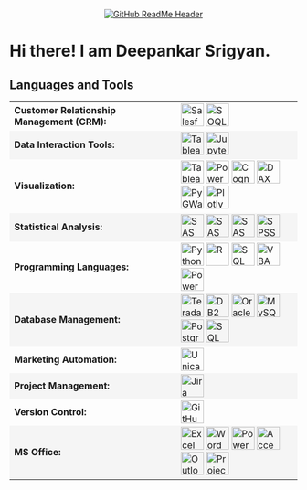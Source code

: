 <!-- Header Image -->
<p align="center">
  <a href="https://github.com/MarieLynneBlock/animated-banner_github">
    <img src="https://i.gifer.com/75ez.gif" alt="GitHub ReadMe Header">
  </a>
</p>

<!-- Introduction -->
# Hi there! I am Deepankar Srigyan.

<!-- Languages and Tools Section -->
## Languages and Tools

<table>
  <!-- Customer Relationship Management (CRM) -->
  <tr>
    <td style="font-weight: bold; padding-right: 10px; vertical-align: middle; border: none;">Customer Relationship Management (CRM):</td>
    <td>
      <img height="40" src="https://img.shields.io/badge/-Salesforce-00A1E0?style=flat&logo=salesforce&logoColor=FFFFFF" alt="Salesforce"/>
      <img height="40" src="https://img.shields.io/badge/-SOQL-00A1E0?style=flat&logo=salesforce&logoColor=FFFFFF" alt="SOQL"/>
    </td>
  </tr>

  <!-- Data Interaction Tools -->
  <tr style="background-color: #F5F5F5;">
    <td style="font-weight: bold; padding-right: 10px; vertical-align: middle; border: none;">Data Interaction Tools:</td>
    <td>
      <img height="40" src="https://img.shields.io/badge/-Tableau%20Prep-E97627?style=flat&logo=tableau&logoColor=FFFFFF" alt="Tableau Prep"/>
      <img height="40" src="https://img.shields.io/badge/-Jupyter-F37626?style=flat&logo=jupyter&logoColor=FFFFFF" alt="Jupyter"/>
    </td>
  </tr>

  <!-- Visualization -->
  <tr>
    <td style="font-weight: bold; padding-right: 10px; vertical-align: middle; border: none;">Visualization:</td>
    <td>
      <img height="40" src="https://img.shields.io/badge/-Tableau-E97627?style=flat&logo=tableau&logoColor=FFFFFF" alt="Tableau"/>
      <img height="40" src="https://img.shields.io/badge/-Power%20BI-F2C811?style=flat&logo=powerbi&logoColor=FFFFFF" alt="Power BI"/>
      <img height="40" src="https://img.shields.io/badge/-Cognos-0F1A44?style=flat&logo=ibm&logoColor=FFFFFF" alt="Cognos"/>
      <img height="40" src="https://img.shields.io/badge/-DAX-F2C811?style=flat&logo=powerbi&logoColor=FFFFFF" alt="DAX"/>
      <img height="40" src="https://img.shields.io/badge/-PyGWalker-00C4B4?style=flat&logo=python&logoColor=FFFFFF" alt="PyGWalker"/>
      <img height="40" src="https://img.shields.io/badge/-Plotly-3B4D7A?style=flat&logo=plotly&logoColor=FFFFFF" alt="Plotly"/>
    </td>
  </tr>

  <!-- Statistical Analysis -->
  <tr style="background-color: #F5F5F5;">
    <td style="font-weight: bold; padding-right: 10px; vertical-align: middle; border: none;">Statistical Analysis:</td>
    <td>
      <img height="40" src="https://img.shields.io/badge/-SAS-1E4F8A?style=flat&logo=sas&logoColor=FFFFFF" alt="SAS"/>
      <img height="40" src="https://img.shields.io/badge/-SAS%20DI-1E4F8A?style=flat&logo=sas&logoColor=FFFFFF" alt="SAS DI"/>
      <img height="40" src="https://img.shields.io/badge/-SAS%20EG-1E4F8A?style=flat&logo=sas&logoColor=FFFFFF" alt="SAS EG"/>
      <img height="40" src="https://img.shields.io/badge/-SPSS-003087?style=flat&logo=ibm&logoColor=FFFFFF" alt="SPSS"/>
    </td>
  </tr>

  <!-- Programming Languages -->
  <tr>
    <td style="font-weight: bold; padding-right: 10px; vertical-align: middle; border: none;">Programming Languages:</td>
    <td>
      <img height="40" src="https://img.shields.io/badge/-Python-3776AB?style=flat&logo=python&logoColor=FFD43B" alt="Python"/>
      <img height="40" src="https://img.shields.io/badge/-R-276DC3?style=flat&logo=r&logoColor=FFFFFF" alt="R"/>
      <img height="40" src="https://img.shields.io/badge/-SQL-4479A1?style=flat&logo=postgresql&logoColor=FFFFFF" alt="SQL"/>
      <img height="40" src="https://img.shields.io/badge/-VBA-217346?style=flat&logo=microsoftexcel&logoColor=FFFFFF" alt="VBA"/>
      <img height="40" src="https://img.shields.io/badge/-PowerShell-5391FE?style=flat&logo=powershell&logoColor=FFFFFF" alt="PowerShell"/>
    </td>
  </tr>

  <!-- Database Management -->
  <tr style="background-color: #F5F5F5;">
    <td style="font-weight: bold; padding-right: 10px; vertical-align: middle; border: none;">Database Management:</td>
    <td>
      <img height="40" src="https://img.shields.io/badge/-Teradata-F37726?style=flat&logo=teradata&logoColor=FFFFFF" alt="Teradata"/>
      <img height="40" src="https://img.shields.io/badge/-DB2-0F1A44?style=flat&logo=ibm&logoColor=FFFFFF" alt="DB2"/>
      <img height="40" src="https://img.shields.io/badge/-Oracle-D83B01?style=flat&logo=oracle&logoColor=FFFFFF" alt="Oracle"/>
      <img height="40" src="https://img.shields.io/badge/-MySQL-4479A1?style=flat&logo=mysql&logoColor=FFFFFF" alt="MySQL"/>
      <img height="40" src="https://img.shields.io/badge/-PostgreSQL-336791?style=flat&logo=postgresql&logoColor=FFFFFF" alt="PostgreSQL"/>
      <img height="40" src="https://img.shields.io/badge/-SQL%20Server-CC2927?style=flat&logo=microsoftsqlserver&logoColor=FFFFFF" alt="SQL Server"/>
    </td>
  </tr>

  <!-- Marketing Automation -->
  <tr>
    <td style="font-weight: bold; padding-right: 10px; vertical-align: middle; border: none;">Marketing Automation:</td>
    <td>
      <img height="40" src="https://img.shields.io/badge/-Unica-5C4C9F?style=flat&logo=ibm&logoColor=FFFFFF" alt="Unica"/>
    </td>
  </tr>

  <!-- Project Management -->
  <tr style="background-color: #F5F5F5;">
    <td style="font-weight: bold; padding-right: 10px; vertical-align: middle; border: none;">Project Management:</td>
    <td>
      <img height="40" src="https://img.shields.io/badge/-Jira-0052CC?style=flat&logo=jira&logoColor=FFFFFF" alt="Jira"/>
    </td>
  </tr>

  <!-- Version Control -->
  <tr>
    <td style="font-weight: bold; padding-right: 10px; vertical-align: middle; border: none;">Version Control:</td>
    <td>
      <img height="40" src="https://img.shields.io/badge/-GitHub-181717?style=flat&logo=github&logoColor=FFFFFF" alt="GitHub"/>
    </td>
  </tr>

  <!-- MS Office -->
  <tr style="background-color: #F5F5F5;">
    <td style="font-weight: bold; padding-right: 10px; vertical-align: middle; border: none;">MS Office:</td>
    <td>
      <img height="40" src="https://img.shields.io/badge/-Excel-217346?style=flat&logo=microsoftexcel&logoColor=FFFFFF" alt="Excel"/>
      <img height="40" src="https://img.shields.io/badge/-Word-2B579A?style=flat&logo=microsoftword&logoColor=FFFFFF" alt="Word"/>
      <img height="40" src="https://img.shields.io/badge/-PowerPoint-D14423?style=flat&logo=microsoftpowerpoint&logoColor=FFFFFF" alt="PowerPoint"/>
      <img height="40" src="https://img.shields.io/badge/-Access-A4373A?style=flat&logo=microsoftaccess&logoColor=FFFFFF" alt="Access"/>
      <img height="40" src="https://img.shields.io/badge/-Outlook-0078D4?style=flat&logo=microsoftoutlook&logoColor=FFFFFF" alt="Outlook"/>
      <img height="40" src="https://img.shields.io/badge/-Project-005555?style=flat&logo=microsoft&logoColor=FFFFFF" alt="Project"/>
    </td>
  </tr>
</table>


